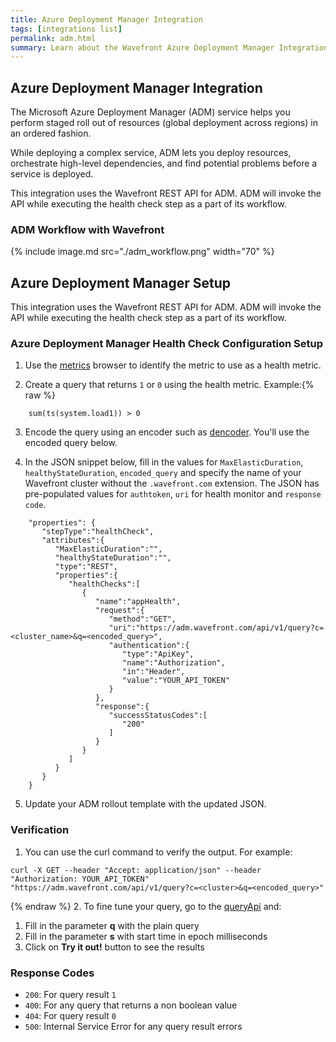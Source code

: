 ```yaml
---
title: Azure Deployment Manager Integration
tags: [integrations list]
permalink: adm.html
summary: Learn about the Wavefront Azure Deployment Manager Integration.
---
```

## Azure Deployment Manager Integration

The Microsoft Azure Deployment Manager (ADM) service helps you perform staged roll out of resources (global deployment across regions) in an ordered fashion.

While deploying a complex service, ADM lets you deploy resources, orchestrate high-level dependencies, and find potential problems before a service is deployed.

This integration uses the Wavefront REST API for ADM. ADM will invoke the API while executing the health check step as a part of its workflow.

### ADM Workflow with Wavefront
{% include image.md src="./adm_workflow.png" width="70" %}

##  Azure Deployment Manager Setup



This integration uses the Wavefront REST API for ADM. ADM will invoke the API while executing the health check step as a part of its workflow.

### Azure Deployment Manager Health Check Configuration Setup
1. Use the [metrics](https://YOUR_CLUSTER.wavefront.com/metrics) browser to identify the metric to use as a health metric.

2. Create a query that returns `1` or `0` using the health metric. Example:{% raw %}
```
	sum(ts(system.load1)) > 0
```
3. Encode the query using an encoder such as [dencoder](https://meyerweb.com/eric/tools/dencoder/). You'll use the encoded query below.

4. In the JSON snippet below, fill in the values for `MaxElasticDuration`, `healthyStateDuration`, `encoded_query` and specify the name of your Wavefront cluster without the `.wavefront.com` extension. The JSON has pre-populated values for `authtoken`, `uri` for health monitor and `response code`.
```
	"properties": {  
	   "stepType":"healthCheck",
	   "attributes":{  
	      "MaxElasticDuration":"",
	      "healthyStateDuration":"",
	      "type":"REST",
	      "properties":{  
	         "healthChecks":[  
	            {  
	               "name":"appHealth",
	               "request":{  
	                  "method":"GET",
	                  "uri":"https://adm.wavefront.com/api/v1/query?c=<cluster_name>&q=<encoded_query>",
	                  "authentication":{  
	                     "type":"ApiKey",
	                     "name":"Authorization",
	                     "in":"Header",
	                     "value":"YOUR_API_TOKEN"
	                  }
	               },
	               "response":{  
	                  "successStatusCodes":[  
	                     "200"
	                  ]
	               }
	            }
	         ]
	      }
	   }
	}
```
5. Update your ADM rollout template with the updated JSON.

### Verification

1. You can use the curl command to verify the output. For example:
```
curl -X GET --header "Accept: application/json" --header "Authorization: YOUR_API_TOKEN" "https://adm.wavefront.com/api/v1/query?c=<cluster>&q=<encoded_query>"
```
{% endraw %}
2. To fine tune your query, go to the [queryApi](https://YOUR_CLUSTER.wavefront.com/api-docs/ui/#!/Query/queryApi) and:
  1. Fill in the parameter **q** with the plain query
  1. Fill in the parameter **s** with start time in epoch milliseconds
  1. Click on **Try it out!** button to see the results

### Response Codes
 * `200`: For query result `1`
 * `400`: For any query that returns a non boolean value
 * `404`: For query result `0`
 * `500`: Internal Service Error for any query result errors
